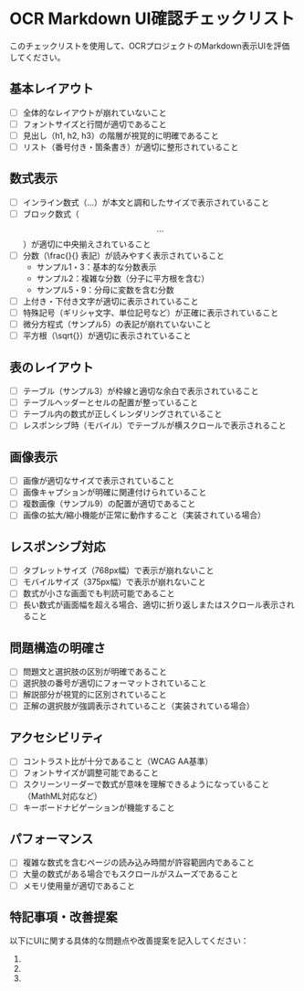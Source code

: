 # OCR Markdown UI確認チェックリスト

このチェックリストを使用して、OCRプロジェクトのMarkdown表示UIを評価してください。

## 基本レイアウト

- [ ] 全体的なレイアウトが崩れていないこと
- [ ] フォントサイズと行間が適切であること
- [ ] 見出し（h1, h2, h3）の階層が視覚的に明確であること
- [ ] リスト（番号付き・箇条書き）が適切に整形されていること

## 数式表示

- [ ] インライン数式（$...$）が本文と調和したサイズで表示されていること
- [ ] ブロック数式（$$...$$）が適切に中央揃えされていること
- [ ] 分数（\frac{}{} 表記）が読みやすく表示されていること
  - サンプル1・3：基本的な分数表示
  - サンプル2：複雑な分数（分子に平方根を含む）
  - サンプル5・9：分母に変数を含む分数
- [ ] 上付き・下付き文字が適切に表示されていること
- [ ] 特殊記号（ギリシャ文字、単位記号など）が正確に表示されていること
- [ ] 微分方程式（サンプル5）の表記が崩れていないこと
- [ ] 平方根（\sqrt{}）が適切に表示されていること

## 表のレイアウト

- [ ] テーブル（サンプル3）が枠線と適切な余白で表示されていること
- [ ] テーブルヘッダーとセルの配置が整っていること
- [ ] テーブル内の数式が正しくレンダリングされていること
- [ ] レスポンシブ時（モバイル）でテーブルが横スクロールで表示されること

## 画像表示

- [ ] 画像が適切なサイズで表示されていること
- [ ] 画像キャプションが明確に関連付けられていること
- [ ] 複数画像（サンプル9）の配置が適切であること
- [ ] 画像の拡大/縮小機能が正常に動作すること（実装されている場合）

## レスポンシブ対応

- [ ] タブレットサイズ（768px幅）で表示が崩れないこと
- [ ] モバイルサイズ（375px幅）で表示が崩れないこと
- [ ] 数式が小さな画面でも判読可能であること
- [ ] 長い数式が画面幅を超える場合、適切に折り返しまたはスクロール表示されること

## 問題構造の明確さ

- [ ] 問題文と選択肢の区別が明確であること
- [ ] 選択肢の番号が適切にフォーマットされていること
- [ ] 解説部分が視覚的に区別されていること
- [ ] 正解の選択肢が強調表示されていること（実装されている場合）

## アクセシビリティ

- [ ] コントラスト比が十分であること（WCAG AA基準）
- [ ] フォントサイズが調整可能であること
- [ ] スクリーンリーダーで数式が意味を理解できるようになっていること（MathML対応など）
- [ ] キーボードナビゲーションが機能すること

## パフォーマンス

- [ ] 複雑な数式を含むページの読み込み時間が許容範囲内であること
- [ ] 大量の数式がある場合でもスクロールがスムーズであること
- [ ] メモリ使用量が適切であること

## 特記事項・改善提案

以下にUIに関する具体的な問題点や改善提案を記入してください：

1. 
2. 
3. 